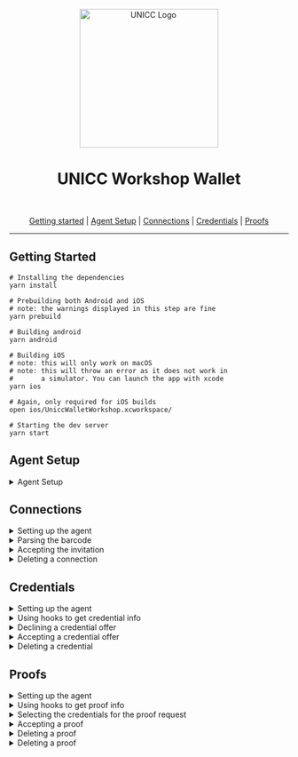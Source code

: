 <p align="center">
  <picture>
   <source srcset="https://upload.wikimedia.org/wikipedia/commons/0/08/United_Nations_International_Computing_Centre_%28UNICC%29.png">
   <img alt="UNICC Logo" height="250px" />
  </picture>
</p>

<h1 align="center" ><b>UNICC Workshop Wallet</b></h1>
<br>

<p align="center">
  <a href="#getting-started">Getting started</a> |
  <a href="#agent-setup">Agent Setup</a> |
  <a href="#connection">Connections</a> |
  <a href="#credentials">Credentials</a> |
  <a href="#proofs">Proofs</a>
</p>

---

## Getting Started

```console
# Installing the dependencies
yarn install

# Prebuilding both Android and iOS
# note: the warnings displayed in this step are fine
yarn prebuild

# Building android
yarn android

# Building iOS
# note: this will only work on macOS
# note: this will throw an error as it does not work in
#       a simulator. You can launch the app with xcode
yarn ios

# Again, only required for iOS builds
open ios/UniccWalletWorkshop.xcworkspace/

# Starting the dev server
yarn start
```

## Agent Setup

<details>
<summary>Agent Setup</summary>

In this section the agent will be set up with a minimal configuration.
This can be used to make sure the agent works. For more functionality
we have to add more fields, which we will do later on.

**file**: `./src/agent.ts`

```diff
import { InitConfig, LogLevel, ConsoleLogger } from '@aries-framework/core'
import { Agent } from '@aries-framework/core'
import { agentDependencies } from '@aries-framework/react-native'

export const initializeAgent = async () => {
+ const config: InitConfig = {
+   label: 'wallet-demo-id4',
+   walletConfig: {
+     id: 'wallet-demo-id4',
+     key: 'testkey0000000000000000000000004',
+   },
+   logger: new ConsoleLogger(loglevel.debug),
+ }

  const agent = new Agent(config, agentDependencies)

+ await agent.initialize()

  return agent
}
```

</details>

## Connections

<details>
<summary>Setting up the agent</summary>

In this section we will set the agent up to work correctly with establishing connections.
We will add some fields to the configuration of the agent.

**file**: `./src/agent.ts`

```diff
  import {
    ConsoleLogger,
+   HttpOutboundTransport,
    InitConfig,
    LogLevel,
+   WsOutboundTransport,
  } from '@aries-framework/core'
  import { Agent } from '@aries-framework/core'
  import { agentDependencies } from '@aries-framework/react-native'
+ import { mediatorConnectionsInvite } from './mediator'

  export const initializeAgent = async () => {
    const config: InitConfig = {
      label: 'wallet-demo-id4',
      walletConfig: {
        id: 'wallet-demo-id4',
        key: 'testkey0000000000000000000000004',
      },
+     autoAcceptConnections: true,
      logger: new ConsoleLogger(LogLevel.off),
+     mediatorConnectionsInvite: mediatorConnectionsInvite,
    }

    const agent = new Agent(config, agentDependencies)

+   agent.registerOutboundTransport(new HttpOutboundTransport())
+   agent.registerOutboundTransport(new WsOutboundTransport())

    await agent.initialize()

    return agent
  }
```

</details>

<details>
<summary>Parsing the barcode</summary>

In this section we use a function that parses a URL to an connection invitation object.
This can be used to display information like the label, etc. It can also be used to
accept the invitation.

**file**: `./src/components/BarcodeScanner.tsx`

```diff
try {
+ const invite = ConnectionInvitationMessage.fromUrl(scannedData)
  customAlert({
    title: 'Invitation',
    message: `Received invitation from: ${invite.label}`,
    cancelOnPress: navigation.goBack,
    confirmOnPress: onAcceptInvitation,
  })
```

</details>

<details>
<summary>Accepting the invitation</summary>

In this section we accept the invitation. Note that we set `reuseConnection` to true.
This means that if we already have a connection with the other entity, we will reuse
that connection. With the new Out of Band module, we can accept both the old and the new
way of connections (connections and Out of Band).

**file**: `./src/components/BarcodeScanner.tsx`

```diff
 const onAcceptInvitation = async () => {
   setIsLoading(true)
   const onError = (e: unknown) => {
     toast.show({
       placement: 'top',
       title: 'Something went wrong while accepting the invitation',
       background: colors.error[500],
     })
     throw e
   }

+ await agent.oob.receiveInvitationFromUrl(scannedData, { reuseConnection: true }).catch(onError)

  setIsLoading(false)
  navigation.goBack()
 }
```

</details>

<details>
<summary>Deleting a connection</summary>

In this section we delete a connection. As with the proof, when deleting a connection
we do not delete the other entities record of the connection with you. We simply remove
the record from our wallet and internally we have no reference to this anymore.

**file**: `./src/hooks/useConnectionDetailsHeader.tsx`

```diff
 const deleteConnection = () => {
   const onConfirm = () => {
+    void agent.connections.deleteById(id)
     navigation.goBack()
   }

   customAlert({
     title: 'Delete',
     message: 'Are you sure you want to delete the connection?',
     confirmOnPress: onConfirm,
   })
 }
```

</details>

## Credentials

<details>
<summary>Setting up the agent</summary>

In this section we will set the agent up to work correctly with receiving credentials.
We will add some fields to the configuration of the agent.

**file**: `./src/agent.ts`

```diff
  import {
+   AutoAcceptCredential,
    ConsoleLogger,
    HttpOutboundTransport,
    InitConfig,
    LogLevel,
    WsOutboundTransport,
  } from '@aries-framework/core'
  import { Agent } from '@aries-framework/core'
  import { agentDependencies } from '@aries-framework/react-native'
+ import { GENESIS_BCORVIN_TEST_NET } from './ledgers'
  import { mediatorConnectionsInvite } from './mediator'

  export const initializeAgent = async () => {
    const config: InitConfig = {
      label: 'wallet-demo-id4',
      walletConfig: {
        id: 'wallet-demo-id4',
        key: 'testkey0000000000000000000000004',
      },
      autoAcceptConnections: true,
+     autoAcceptCredentials: AutoAcceptCredential.ContentApproved,
+     indyLedgers: [
+       {
+         id: 'bcovrin-test-net',
+         isProduction: false,
+         genesisTransactions: GENESIS_BCORVIN_TEST_NET,
+       },
+     ],
      logger: new ConsoleLogger(LogLevel.off),
      mediatorConnectionsInvite: mediatorConnectionsInvite,
    }

    const agent = new Agent(config, agentDependencies)

    agent.registerOutboundTransport(new HttpOutboundTransport())
    agent.registerOutboundTransport(new WsOutboundTransport())

    await agent.initialize()

    return agent
  }
```

</details>

<details>
<summary>Using hooks to get credential info</summary>

In this section we use the hooks from `@aries-framework/react-hooks` in order
to get the agent and the credential data associated with the id.

**file**: `./src/pages/credentials/CredentialDetails.tsx`

```diff
useCredentialDetailsHeader(id)
+ const { agent } = useAgent()
+ const credential = useCredentialById(id)
  const formattedData = useCredentialFormatDataById(id)
  const [isLoading, setIsLoading] = useState(false)
  const navigation = useStackNavigation()
  const { colors } = useTheme()
  const toast = useToast()
```

</details>

<details>
<summary>Declining a credential offer</summary>

In this section we add the functionality to decline a credential offer.
This can be for various reasons, mainly if the credential contains invaild data.
We could also negotiate with the issuer about the data, but this is omitted as it
can quickly create a lot of complexity in the UI.

**file**: `./src/pages/credentials/CredentialDetails.tsx`

```diff
     const onConfirm = async () => {
+      await agent.credentials.declineOffer(id)
       setIsLoading(false)
       navigation.goBack()
     }
     customAlert({
       title: 'Decline',
       message: 'Are you sure you want to decline the credential?',
       confirmOnPress: onConfirm,
     })
```

</details>

<details>
<summary>Accepting a credential offer</summary>

In this section we accept a credential offer. The API only requires the id of the record
as it is already stored when we receive the offer.

**file**: `./src/pages/credentials/CredentialDetails.tsx`

```diff
 const onAcceptCredential = async () => {
   try {
     setIsLoading(true)
+    await agent.credentials.acceptOffer({ credentialRecordId: id })
   } catch (e) {
     toast.show({
       placement: 'top',
       title: 'Something went wrong while accepting the credential',
       background: colors.error[500],
     })
     throw e
   }
   setIsLoading(false)
   navigation.goBack()
 }
```

</details>

<details>
<summary>Deleting a credential</summary>

In this section we delete a credential. When the credential has been removed from
our wallet, we can not use it anymore for proof requests. This can be done if a
credential is revoked by an issuer and does not need to be there anymore.

**file**: `./src/hooks/useCredentialDetailHeader.tsx`

```diff
 const deleteCredential = () => {
   const onConfirm = () => {
+    void agent.credentials.deleteById(id)
     navigation.goBack()
   }

   customAlert({
     title: 'Delete',
     message: 'Are you sure you want to delete the credential?',
     confirmOnPress: onConfirm,
   })
 }
```

</details>

## Proofs

<details>
<summary>Setting up the agent</summary>

In this section we will set the agent up to work correctly with receiving proofs.
We will add some fields to the configuration of the agent.

**file**: `./src/agent.ts`

```diff
  import {
    AutoAcceptCredential,
+   AutoAcceptProof,
    ConsoleLogger,
    HttpOutboundTransport,
    InitConfig,
    LogLevel,
    WsOutboundTransport,
  } from '@aries-framework/core'
  import { Agent } from '@aries-framework/core'
  import { agentDependencies } from '@aries-framework/react-native'
+ import { GENESIS_BCORVIN_TEST_NET } from './ledgers'
  import { mediatorConnectionsInvite } from './mediator'

  export const initializeAgent = async () => {
    const config: InitConfig = {
      label: 'wallet-demo-id4',
      walletConfig: {
        id: 'wallet-demo-id4',
        key: 'testkey0000000000000000000000004',
      },
      autoAcceptConnections: true,
      autoAcceptCredentials: AutoAcceptCredential.ContentApproved,
+     autoAcceptProofs: AutoAcceptProof.ContentApproved,
      indyLedgers: [
        {
          id: 'bcovrin-test-net',
          isProduction: false,
          genesisTransactions: GENESIS_BCORVIN_TEST_NET,
        },
      ],
      logger: new ConsoleLogger(LogLevel.off),
      mediatorConnectionsInvite: mediatorConnectionsInvite,
    }

    const agent = new Agent(config, agentDependencies)

    agent.registerOutboundTransport(new HttpOutboundTransport())
    agent.registerOutboundTransport(new WsOutboundTransport())

    await agent.initialize()

    return agent
  }
```

</details>

<details>
<summary>Using hooks to get proof info</summary>

In this section we call the hooks from `@aries-framework/react-hooks` to
get the agent and the proof related to the `id` we receive from the routing.

**file**: `./src/pages/proofs/ProofDetails.tsx`

```diff
  const navigation = useStackNavigation()
  const { colors } = useTheme()
  const toast = useToast()
+ const { agent } = useAgent()
+ const proof = useProofById(id)
  const [fields, setFields] = useState<FormattedRequestedCredentials>([])
```

</details>

<details>
<summary>Selecting the credentials for the proof request</summary>

In this section we select the required credentials for the incoming proof request.
We call `agent.proofs.getRequestedCredentialsForProofRequest(id)` to get all the
credentials in the wallet which can be used to fulfill the proof request. Afterwards,
we call `agent.proofs.autoSelectCredentialsForProofRequest(credentials)` which will
automatically pick the first matching credentials and makes this flow a lot easier for us.
If the real world, we would let the user pick these credentials themselves, but the UI
can get quite complex for this.

**file**: `./src/pages/proofs/ProofDetails.tsx`

```diff

 useEffect(() => {
   void (async () => {
      try {
+       const credentials = await agent.proofs.getRequestedCredentialsForProofRequest(id)
+       const requestedCredentials = agent.proofs.autoSelectCredentialsForProofRequest(credentials)

        const formattedCredentials = formatRequestedCredentials(proof, requestedCredentials)
        if (formattedCredentials.length === 0) {
          deleteProof()
        } else {
          setFields(formattedCredentials)
        }
      } catch (e) {
        toast.show({
          placement: 'top',
          title: e.toString(),
          background: colors.error[500],
        })
        deleteProof()
      }
   })()
 }, [])
```

</details>

<details>
<summary>Accepting a proof</summary>

In this section we accept the proof request. We reuse the algorithm given to us by
`@aries-framework/core`. Because we do not have any custom implementation for selecting the
credentials, this will work everytime. This is not recommended in production, and the credentials
selected by the user should also be excatly the same as used in the `agent.proofs.acceptRequest`
function.

**file**: `./src/hooks/useProofDetailHeader.tsx`

```diff
  const onAcceptProof = async () => {
    try {
+     const credentials = await agent.proofs.getRequestedCredentialsForProofRequest(id)
+     const requestedCredentials = agent.proofs.autoSelectCredentialsForProofRequest(credentials)
+     void agent.proofs.acceptRequest(id, requestedCredentials)
    } catch (e) {
      toast.show({
        placement: 'top',
        title: 'Something went wrong while accepting the proof',
        background: colors.error[500],
      })
      throw e
    }
    navigation.goBack()
  }
```

</details>

<details>
<summary>Deleting a proof</summary>

In this section we delete a proof. This does not mean that the receiver does not
have your data anymore. This means that the record containing the exchange, is
deleted from your local wallet.

**file**: `./src/hooks/useProofDetailHeader.tsx`

```diff
 const deleteProof = () => {
   const onConfirm = () => {
+    void agent.proofs.deleteById(id)
     navigation.goBack()
   }

   customAlert({
     title: 'Delete',
     message: 'Are you sure you want to delete the proof?',
     confirmOnPress: onConfirm,
   })
 }
```

</details>

<details>
<summary>Deleting a proof</summary>

In this section we implement the delete proof function so we can delete the proof
when we do not have the required credentials for the request.

**file**: `./src/pages/proofs/ProofDetails.tsx`

```diff
 const deleteProof = () => {
   const onConfirm = () => {
+    void agent.proofs.deleteById(id)
     navigation.goBack()
   }

   customAlert({
     title: 'Delete',
     message: 'Are you sure you want to delete the proof?',
     confirmOnPress: onConfirm,
   })
 }
```

</details>
